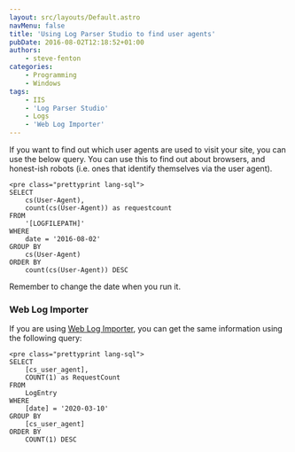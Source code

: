 ```yaml
---
layout: src/layouts/Default.astro
navMenu: false
title: 'Using Log Parser Studio to find user agents'
pubDate: 2016-08-02T12:18:52+01:00
authors:
    - steve-fenton
categories:
    - Programming
    - Windows
tags:
    - IIS
    - 'Log Parser Studio'
    - Logs
    - 'Web Log Importer'
---
```


If you want to find out which user agents are used to visit your site, you can use the below query. You can use this to find out about browsers, and honest-ish robots (i.e. ones that identify themselves via the user agent).

```
<pre class="prettyprint lang-sql">
SELECT
    cs(User-Agent),
    count(cs(User-Agent)) as requestcount
FROM
    '[LOGFILEPATH]'
WHERE
    date = '2016-08-02' 
GROUP BY
    cs(User-Agent)
ORDER BY
    count(cs(User-Agent)) DESC
```
Remember to change the date when you run it.

### Web Log Importer

If you are using [Web Log Importer](/tag/web-log-importer/), you can get the same information using the following query:

```
<pre class="prettyprint lang-sql">
SELECT
    [cs_user_agent],
    COUNT(1) as RequestCount
FROM
    LogEntry
WHERE
    [date] = '2020-03-10' 
GROUP BY
    [cs_user_agent]
ORDER BY
    COUNT(1) DESC
```